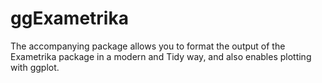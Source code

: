 # ggExametrika
The accompanying package allows you to format the output of the Exametrika package in a modern and Tidy way, and also enables plotting with ggplot.
